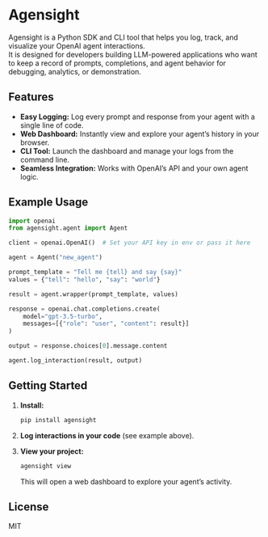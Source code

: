 # Agensight

Agensight is a Python SDK and CLI tool that helps you log, track, and visualize your OpenAI agent interactions.  
It is designed for developers building LLM-powered applications who want to keep a record of prompts, completions, and agent behavior for debugging, analytics, or demonstration.

## Features

- **Easy Logging:** Log every prompt and response from your agent with a single line of code.
- **Web Dashboard:** Instantly view and explore your agent’s history in your browser.
- **CLI Tool:** Launch the dashboard and manage your logs from the command line.
- **Seamless Integration:** Works with OpenAI’s API and your own agent logic.

## Example Usage

```python
import openai
from agensight.agent import Agent

client = openai.OpenAI()  # Set your API key in env or pass it here

agent = Agent("new_agent")

prompt_template = "Tell me {tell} and say {say}"
values = {"tell": "hello", "say": "world"}

result = agent.wrapper(prompt_template, values)

response = openai.chat.completions.create(
    model="gpt-3.5-turbo",
    messages=[{"role": "user", "content": result}]
)

output = response.choices[0].message.content

agent.log_interaction(result, output)
```

## Getting Started

1. **Install:**
   ```bash
   pip install agensight
   ```

2. **Log interactions in your code** (see example above).

3. **View your project:**
   ```bash
   agensight view
   ```
   This will open a web dashboard to explore your agent’s activity.

## License

MIT